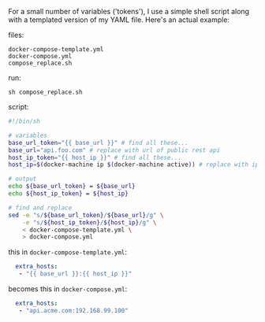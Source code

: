 For a small number of variables ('tokens'), I use a simple shell script along with a templated version of my YAML file. Here's an actual example:

files:
```text
docker-compose-template.yml
docker-compose.yml
compose_replace.sh
```

run:
```shell
sh compose_replace.sh
```

script:
```sh
#!/bin/sh

# variables
base_url_token="{{ base_url }}" # find all these...
base_url="api.foo.com" # replace with url of public rest api
host_ip_token="{{ host_ip }}" # find all these...
host_ip=$(docker-machine ip $(docker-machine active)) # replace with ip of host running NGINX

# output
echo ${base_url_token} = ${base_url}
echo ${host_ip_token} = ${host_ip}

# find and replace
sed -e "s/${base_url_token}/${base_url}/g" \
    -e "s/${host_ip_token}/${host_ip}/g" \
    < docker-compose-template.yml \
    > docker-compose.yml
```

this in ```docker-compose-template.yml```:
```yaml
  extra_hosts:
   - "{{ base_url }}:{{ host_ip }}"
```
becomes this in ```docker-compose.yml```:
```yaml
  extra_hosts:
   - "api.acme.com:192.168.99.100"
```